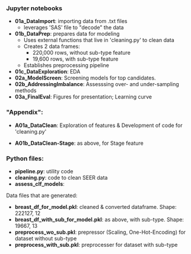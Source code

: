  ### Jupyter notebooks

- **01a_DataImport**: importing data from .txt files
  - leverages 'SAS' file to "decode" the data
- **01b_DataPrep**: prepares data for modeling
  - Uses external functions that live in 'cleaning.py' to clean data
  - Creates 2 data frames:
    - 220,000 rows, without sub-type feature
    - 19,600 rows, with sub-type feature
  - Establishes preprocessing pipeline
- **01c_DataExploration**: EDA
- **02a_ModelScreen**: Screening models for top candidates. 
- **02b_AddressingImbalance**: Assesssing over- and under-sampling methods
- **03a_FinalEval**: Figures for presentation; Learning curve



### "Appendix":

- **A01a_DataClean**: Exploration of features & Development of code for 'cleaning.py'

- **A01b_DataClean-Stage**: as above, for Stage feature




### Python files:

- **pipeline.py**: utility code
- **cleaning.py**: code to clean SEER data
- **assess_clf_models**: 




Data files that are generated:

- **breast_df_for_model.pkl**: cleaned & converted dataframe. Shape: 222127, 12
- **breast_df_with_sub_for_model.pkl**: as above, with sub-type. Shape: 19667, 13
- **preprocess_wo_sub.pkl**: prepressor (Scaling, One-Hot-Encoding) for dataset without sub-type
- **preprocess_with_sub.pkl**: preprocesser for dataset with sub-type
